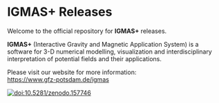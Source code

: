# IGMAS+ Releases

Welcome to the official repository for **IGMAS+** releases.

**IGMAS+** (Interactive Gravity and Magnetic Application System) is a software for 3-D numerical modelling, visualization and interdisciplinary interpretation of potential fields and their applications.

Please visit our website for more information:\
https://www.gfz-potsdam.de/igmas

[<img src="https://img.shields.io/badge/doi-10.5880/GFZ.4.5.IGMAS.V.1.3-blue.svg?style=flat-square" alt="doi:10.5281/zenodo.157746">](https://doi.org/10.5880/GFZ.4.5.IGMAS.V.1.3)
